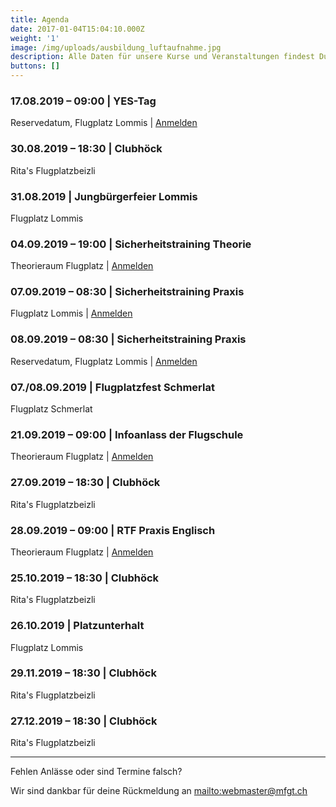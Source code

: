 ```yaml
---
title: Agenda
date: 2017-01-04T15:04:10.000Z
weight: '1'
image: /img/uploads/ausbildung_luftaufnahme.jpg
description: Alle Daten für unsere Kurse und Veranstaltungen findest Du in unserer Agenda.
buttons: []
---
```

### 17.08.2019 – 09:00 | YES-Tag

Reservedatum, Flugplatz Lommis  |  [Anmelden](https://docs.google.com/forms/d/e/1FAIpQLSd3JpxXrOxj7fl_Zm0az8h-jQsAsB1TOEE2-HsOPYoi29qRUw/viewform)

### 30.08.2019 – 18:30 | Clubhöck

Rita's Flugplatzbeizli

### 31.08.2019 | Jungbürgerfeier Lommis

Flugplatz Lommis

### 04.09.2019 – 19:00 | Sicherheitstraining Theorie

Theorieraum Flugplatz  |  [Anmelden](https://docs.google.com/forms/d/e/1FAIpQLSd3JpxXrOxj7fl_Zm0az8h-jQsAsB1TOEE2-HsOPYoi29qRUw/viewform)

### 07.09.2019 – 08:30 | Sicherheitstraining Praxis

Flugplatz Lommis  |  [Anmelden](https://docs.google.com/forms/d/e/1FAIpQLSd3JpxXrOxj7fl_Zm0az8h-jQsAsB1TOEE2-HsOPYoi29qRUw/viewform)

### 08.09.2019 – 08:30 | Sicherheitstraining Praxis

Reservedatum, Flugplatz Lommis  |  [Anmelden](https://docs.google.com/forms/d/e/1FAIpQLSd3JpxXrOxj7fl_Zm0az8h-jQsAsB1TOEE2-HsOPYoi29qRUw/viewform)

### 07./08.09.2019 | Flugplatzfest Schmerlat

Flugplatz Schmerlat

### 21.09.2019 – 09:00 | Infoanlass der Flugschule

Theorieraum Flugplatz  |  [Anmelden](https://docs.google.com/forms/d/e/1FAIpQLSd3JpxXrOxj7fl_Zm0az8h-jQsAsB1TOEE2-HsOPYoi29qRUw/viewform)

### 27.09.2019 – 18:30 | Clubhöck

Rita's Flugplatzbeizli

### 28.09.2019 – 09:00 | RTF Praxis Englisch

Theorieraum Flugplatz  |  [Anmelden](https://docs.google.com/forms/d/e/1FAIpQLSd3JpxXrOxj7fl_Zm0az8h-jQsAsB1TOEE2-HsOPYoi29qRUw/viewform)

### 25.10.2019 – 18:30 | Clubhöck

Rita's Flugplatzbeizli

### 26.10.2019 | Platzunterhalt

Flugplatz Lommis

### 29.11.2019 – 18:30 | Clubhöck

Rita's Flugplatzbeizli

### 27.12.2019 – 18:30 | Clubhöck

Rita's Flugplatzbeizli

<hr>

Fehlen Anlässe oder sind Termine falsch?

Wir sind dankbar für deine Rückmeldung an <mailto:webmaster@mfgt.ch>
